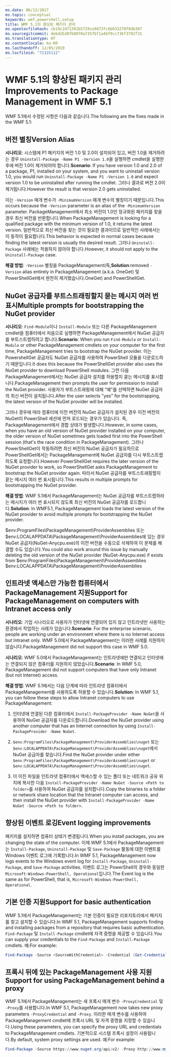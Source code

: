 ```yaml
---
ms.date: 06/12/2017
ms.topic: conceptual
keywords: wmf,powershell,setup
title: WMF 5.1의 향상된 패키지 관리
ms.openlocfilehash: cb19c2d71391b5729ce9d73fc6b033270f8db307
ms.sourcegitcommit: debd2b38fb8070a7357bf1a4bf9cc736f3702f31
ms.translationtype: HT
ms.contentlocale: ko-KR
ms.lasthandoff: 12/05/2019
ms.locfileid: "71325112"
---
```

# <a name="improvements-to-package-management-in-wmf-51"></a><span data-ttu-id="df573-103">WMF 5.1의 향상된 패키지 관리</span><span class="sxs-lookup"><span data-stu-id="df573-103">Improvements to Package Management in WMF 5.1</span></span>

<span data-ttu-id="df573-104">WMF 5.1에서 수정된 사항은 다음과 같습니다.</span><span class="sxs-lookup"><span data-stu-id="df573-104">The following are the fixes made in the WMF 5.1:</span></span>

## <a name="version-alias"></a><span data-ttu-id="df573-105">버전 별칭</span><span class="sxs-lookup"><span data-stu-id="df573-105">Version Alias</span></span>

<span data-ttu-id="df573-106">**시나리오**: 시스템에 P1 패키지의 버전 1.0 및 2.0이 설치되어 있고, 버전 1.0을 제거하려는 경우 `Uninstall-Package -Name P1 -Version 1.0`을 실행하면 cmdlet을 실행한 후에 버전 1.0이 제거되어야 합니다.</span><span class="sxs-lookup"><span data-stu-id="df573-106">**Scenario**: If you have version 1.0 and 2.0 of a package, P1, installed on your system, and you want to uninstall version 1.0, you would run `Uninstall-Package -Name P1 -Version 1.0` and expect version 1.0 to be uninstalled after running the cmdlet.</span></span> <span data-ttu-id="df573-107">그러나 결과로 버전 2.0이 제거됩니다.</span><span class="sxs-lookup"><span data-stu-id="df573-107">However the result is that version 2.0 gets uninstalled.</span></span>

<span data-ttu-id="df573-108">이는 `-Version` 매개 변수가 `-MinimumVersion` 매개 변수의 별칭이기 때문입니다.</span><span class="sxs-lookup"><span data-stu-id="df573-108">This occurs because the `-Version` parameter is an alias of the `-MinimumVersion` parameter.</span></span> <span data-ttu-id="df573-109">PackageManagement에서 최소 버전이 1.0인 정규화된 패키지를 찾을 경우 최신 버전을 반환합니다.</span><span class="sxs-lookup"><span data-stu-id="df573-109">When PackageManagement is looking for a qualified package with the minimum version of 1.0, it returns the latest version.</span></span> <span data-ttu-id="df573-110">일반적으로 최신 버전을 찾는 것이 필요한 결과이므로 일반적인 사례에서는 이 동작이 필요합니다.</span><span class="sxs-lookup"><span data-stu-id="df573-110">This behavior is expected in normal cases because finding the latest version is usually the desired result.</span></span> <span data-ttu-id="df573-111">그러나 `Uninstall-Package` 사례에는 적용하지 않아야 합니다.</span><span class="sxs-lookup"><span data-stu-id="df573-111">However, it should not apply to the `Uninstall-Package` case.</span></span>

<span data-ttu-id="df573-112">**해결 방법**: `-Version` 별칭을 PackageManagement(즉,</span><span class="sxs-lookup"><span data-stu-id="df573-112">**Solution**:removed `-Version` alias entirely in PackageManagement (a.k.a.</span></span> <span data-ttu-id="df573-113">OneGet) 및 PowerShellGet에서 완전히 제거했습니다.</span><span class="sxs-lookup"><span data-stu-id="df573-113">OneGet) and PowerShellGet.</span></span>

## <a name="multiple-prompts-for-bootstrapping-the-nuget-provider"></a><span data-ttu-id="df573-114">NuGet 공급자를 부트스트래핑할지 묻는 메시지 여러 번 표시</span><span class="sxs-lookup"><span data-stu-id="df573-114">Multiple prompts for bootstrapping the NuGet provider</span></span>

<span data-ttu-id="df573-115">**시나리오**: `Find-Module`이나 `Install-Module` 또는 다른 PackageManagement cmdlet을 컴퓨터에서 처음으로 실행하면 PackageManagement에서 NuGet 공급자를 부트스트랩하려고 합니다.</span><span class="sxs-lookup"><span data-stu-id="df573-115">**Scenario**: When you run `Find-Module` or `Install-Module` or other PackageManagement cmdlets on your computer for the first time, PackageManagement tries to bootstrap the NuGet provider.</span></span> <span data-ttu-id="df573-116">이는 PowershellGet 공급자도 NuGet 공급자를 사용하여 PowerShell 모듈을 다운로드하기 때문입니다.</span><span class="sxs-lookup"><span data-stu-id="df573-116">It does this because the PowerShellGet provider also uses the NuGet provider to download PowerShell modules.</span></span>
<span data-ttu-id="df573-117">그런 다음 PackageManagement에서는 NuGet 공급자 설치를 허용할지 묻는 메시지를 표시합니다.</span><span class="sxs-lookup"><span data-stu-id="df573-117">PackageManagement then prompts the user for permission to install the NuGet provider.</span></span> <span data-ttu-id="df573-118">사용자가 부트스트래핑에 대해 “예"를 선택하면 NuGet 공급자의 최신 버전이 설치됩니다.</span><span class="sxs-lookup"><span data-stu-id="df573-118">After the user selects "yes" for the bootstrapping, the latest version of the NuGet provider will be installed.</span></span>

<span data-ttu-id="df573-119">그러나 경우에 따라 컴퓨터에 이전 버전의 NuGet 공급자가 설치된 경우 이전 버전의 NuGet이 PowerShell 세션에 먼저 로드되는 경우가 있습니다. 즉, PackageManagement에서 경합 상태가 발생합니다.</span><span class="sxs-lookup"><span data-stu-id="df573-119">However, in some cases, when you have an old version of NuGet provider installed on your computer, the older version of NuGet sometimes gets loaded first into the PowerShell session (that's the race condition in PackageManagement).</span></span> <span data-ttu-id="df573-120">그러나 PowerShellGet이 작동하려면 최신 버전의 NuGet 공급자가 필요하므로 PowerShellGet에서는 PackageManagement에 NuGet 공급자를 다시 부트스트랩하도록 요청합니다.</span><span class="sxs-lookup"><span data-stu-id="df573-120">However PowerShellGet requires the later version of the NuGet provider to work, so PowerShellGet asks PackageManagement to bootstrap the NuGet provider again.</span></span>
<span data-ttu-id="df573-121">따라서 NuGet 공급자를 부트스트래핑할지 묻는 메시지 여러 번 표시됩니다.</span><span class="sxs-lookup"><span data-stu-id="df573-121">This results in multiple prompts for bootstrapping the NuGet provider.</span></span>

<span data-ttu-id="df573-122">**해결 방법**: WMF 5.1에서 PackageManagement는 NuGet 공급자를 부트스트랩하라는 메시지가 여러 번 표시되지 않도록 최신 버전의 NuGet 공급자를 로드합니다.</span><span class="sxs-lookup"><span data-stu-id="df573-122">**Solution**: In WMF5.1, PackageManagement loads the latest version of the NuGet provider to avoid multiple prompts for bootstrapping the NuGet provider.</span></span>

<span data-ttu-id="df573-123">$env:ProgramFiles\PackageManagement\ProviderAssemblies 또는 $env:LOCALAPPDATA\PackageManagement\ProviderAssemblies에 있는 경우 NuGet 공급자(NuGet-Anycpu.exe)의 이전 버전을 수동으로 삭제하여 이 문제를 해결할 수도 있습니다.</span><span class="sxs-lookup"><span data-stu-id="df573-123">You could also work around this issue by manually deleting the old version of the NuGet provider (NuGet-Anycpu.exe) if exists from $env:ProgramFiles\PackageManagement\ProviderAssemblies $env:LOCALAPPDATA\PackageManagement\ProviderAssemblies</span></span>

## <a name="support-for-packagemanagement-on-computers-with-intranet-access-only"></a><span data-ttu-id="df573-124">인트라넷 액세스만 가능한 컴퓨터에서 PackageManagement 지원</span><span class="sxs-lookup"><span data-stu-id="df573-124">Support for PackageManagement on computers with Intranet access only</span></span>

<span data-ttu-id="df573-125">**시나리오**: 기업 시나리오로 사용자가 인터넷에 연결되어 있지 않고 인트라넷만 사용하는 환경에서 작업하는 사례가 있습니다.</span><span class="sxs-lookup"><span data-stu-id="df573-125">**Scenario**: For the enterprise scenario, people are working under an environment where there is no Internet access but Intranet only.</span></span> <span data-ttu-id="df573-126">WMF 5.0에서 PackageManagement는 이러한 사례를 지원하지 않습니다.</span><span class="sxs-lookup"><span data-stu-id="df573-126">PackageManagement did not support this case in WMF 5.0.</span></span>

<span data-ttu-id="df573-127">**시나리오**: WMF 5.0에서 PackageManagement는 인트라넷에만 연결되고 인터넷에는 연결되지 않은 컴퓨터를 지원하지 않았습니다.</span><span class="sxs-lookup"><span data-stu-id="df573-127">**Scenario**: In WMF 5.0, PackageManagement did not support computers that have only Intranet (but not Internet) access.</span></span>

<span data-ttu-id="df573-128">**해결 방법**: WMF 5.1에서는 다음 단계에 따라 인트라넷 컴퓨터에서 PackageManagement를 사용하도록 허용할 수 있습니다.</span><span class="sxs-lookup"><span data-stu-id="df573-128">**Solution**: In WMF 5.1, you can follow these steps to allow Intranet computers to use PackageManagement:</span></span>

1. <span data-ttu-id="df573-129">인터넷에 연결된 다른 컴퓨터에서 `Install-PackageProvider -Name NuGet`을 사용하여 NuGet 공급자를 다운로드합니다.</span><span class="sxs-lookup"><span data-stu-id="df573-129">Download the NuGet provider using another computer that has an Internet connection by using `Install-PackageProvider -Name NuGet`.</span></span>

2. <span data-ttu-id="df573-130">`$env:ProgramFiles\PackageManagement\ProviderAssemblies\nuget` 또는 `$env:LOCALAPPDATA\PackageManagement\ProviderAssemblies\nuget`에서 NuGet 공급자를 찾습니다.</span><span class="sxs-lookup"><span data-stu-id="df573-130">Find the NuGet provider under either `$env:ProgramFiles\PackageManagement\ProviderAssemblies\nuget` or `$env:LOCALAPPDATA\PackageManagement\ProviderAssemblies\nuget`.</span></span>

3. <span data-ttu-id="df573-131">이 이진 파일을 인트라넷 컴퓨터에서 액세스할 수 있는 폴더 또는 네트워크 공유 위치에 복사한 다음 `Install-PackageProvider -Name NuGet -Source <Path to folder>`를 사용하여 NuGet 공급자를 설치합니다.</span><span class="sxs-lookup"><span data-stu-id="df573-131">Copy the binaries to a folder or network share location that the Intranet computer can access, and then install the NuGet provider with `Install-PackageProvider -Name NuGet -Source <Path to folder>`.</span></span>


## <a name="event-logging-improvements"></a><span data-ttu-id="df573-132">향상된 이벤트 로깅</span><span class="sxs-lookup"><span data-stu-id="df573-132">Event logging improvements</span></span>

<span data-ttu-id="df573-133">패키지를 설치하면 컴퓨터 상태가 변경됩니다.</span><span class="sxs-lookup"><span data-stu-id="df573-133">When you install packages, you are changing the state of the computer.</span></span> <span data-ttu-id="df573-134">이제 WMF 5.1에서 PackageManagement는 `Install-Package`, `Uninstall-Package` 및 `Save-Package` 활동에 대한 이벤트를 Windows 이벤트 로그에 기록합니다.</span><span class="sxs-lookup"><span data-stu-id="df573-134">In WMF 5.1, PackageManagement now logs events to the Windows event log for `Install-Package`, `Uninstall-Package`, and `Save-Package` activities.</span></span> <span data-ttu-id="df573-135">이벤트 로그는 PowerShell의 경우와 동일한 `Microsoft-Windows-PowerShell, Operational`입니다.</span><span class="sxs-lookup"><span data-stu-id="df573-135">The Event log is the same as for PowerShell, that is, `Microsoft-Windows-PowerShell, Operational`.</span></span>

## <a name="support-for-basic-authentication"></a><span data-ttu-id="df573-136">기본 인증 지원</span><span class="sxs-lookup"><span data-stu-id="df573-136">Support for basic authentication</span></span>

<span data-ttu-id="df573-137">WMF 5.1에서 PackageManagement는 기본 인증이 필요한 리포지토리에서 패키지를 찾고 설치할 수 있습니다.</span><span class="sxs-lookup"><span data-stu-id="df573-137">In WMF 5.1, PackageManagement supports finding and installing packages from a repository that requires basic authentication.</span></span> <span data-ttu-id="df573-138">`Find-Package` 및 `Install-Package` cmdlet에 자격 증명을 제공할 수 있습니다.</span><span class="sxs-lookup"><span data-stu-id="df573-138">You can supply your credentials to the `Find-Package` and `Install-Package` cmdlets.</span></span> <span data-ttu-id="df573-139">예:</span><span class="sxs-lookup"><span data-stu-id="df573-139">For example:</span></span>

```powershell
Find-Package -Source <SourceWithCredential> -Credential (Get-Credential)
```

## <a name="support-for-using-packagemanagement-behind-a-proxy"></a><span data-ttu-id="df573-140">프록시 뒤에 있는 PackageManagement 사용 지원</span><span class="sxs-lookup"><span data-stu-id="df573-140">Support for using PackageManagement behind a proxy</span></span>

<span data-ttu-id="df573-141">WMF 5.1에서 PackageManagement는 새 프록시 매개 변수 `-ProxyCredential` 및 `-Proxy`를 사용합니다.</span><span class="sxs-lookup"><span data-stu-id="df573-141">In WMF 5.1, PackageManagement now takes new proxy parameters `-ProxyCredential` and `-Proxy`.</span></span> <span data-ttu-id="df573-142">이러한 매개 변수를 사용하여 PackageManagement cmdlet에 프록시 URL 및 자격 증명을 지정할 수 있습니다.</span><span class="sxs-lookup"><span data-stu-id="df573-142">Using these parameters, you can specify the proxy URL and credentials to PackageManagement cmdlets.</span></span> <span data-ttu-id="df573-143">기본적으로 시스템 프록시 설정이 사용됩니다.</span><span class="sxs-lookup"><span data-stu-id="df573-143">By default, system proxy settings are used.</span></span> <span data-ttu-id="df573-144">예:</span><span class="sxs-lookup"><span data-stu-id="df573-144">For example:</span></span>

```powershell
Find-Package -Source https://www.nuget.org/api/v2/ -Proxy http://www.myproxyserver.com -ProxyCredential (Get-Credential)
```
